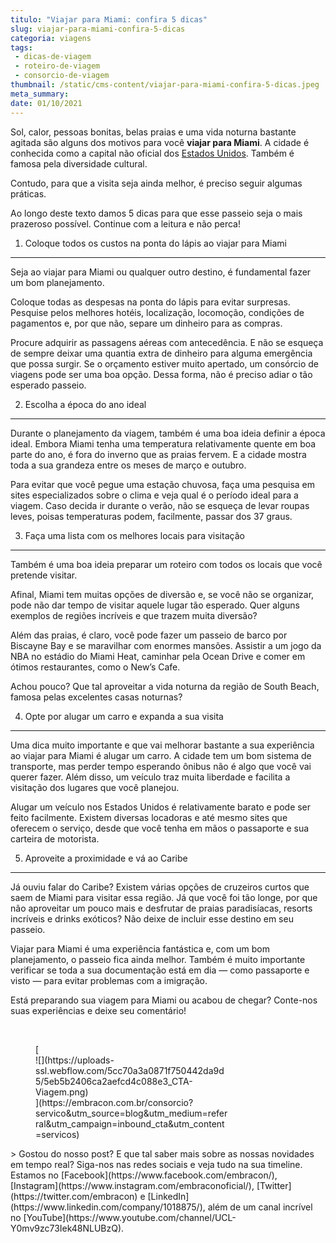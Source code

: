 ```yaml
---
titulo: "Viajar para Miami: confira 5 dicas"
slug: viajar-para-miami-confira-5-dicas
categoria: viagens
tags:
 - dicas-de-viagem
 - roteiro-de-viagem
 - consorcio-de-viagem
thumbnail: /static/cms-content/viajar-para-miami-confira-5-dicas.jpeg
meta_summary: 
date: 01/10/2021
---
```

Sol, calor, pessoas bonitas, belas praias e uma vida noturna bastante agitada são alguns dos motivos para você **viajar para Miami**. A cidade é conhecida como a capital não oficial dos [Estados Unidos](https://www.embracon.com.br/blog/quais-as-maiores-vantagens-de-fazer-intercambio-nos-eua). Também é famosa pela diversidade cultural.

Contudo, para que a visita seja ainda melhor, é preciso seguir algumas práticas.

Ao longo deste texto damos 5 dicas para que esse passeio seja o mais prazeroso possível. Continue com a leitura e não perca!

1. Coloque todos os custos na ponta do lápis ao viajar para Miami
-----------------------------------------------------------------

Seja ao viajar para Miami ou qualquer outro destino, é fundamental fazer um bom planejamento.

Coloque todas as despesas na ponta do lápis para evitar surpresas. Pesquise pelos melhores hotéis, localização, locomoção, condições de pagamentos e, por que não, separe um dinheiro para as compras.

Procure adquirir as passagens aéreas com antecedência. E não se esqueça de sempre deixar uma quantia extra de dinheiro para alguma emergência que possa surgir. Se o orçamento estiver muito apertado, um consórcio de viagens pode ser uma boa opção. Dessa forma, não é preciso adiar o tão esperado passeio.

2. Escolha a época do ano ideal
-------------------------------

Durante o planejamento da viagem, também é uma boa ideia definir a época ideal. Embora Miami tenha uma temperatura relativamente quente em boa parte do ano, é fora do inverno que as praias fervem. E a cidade mostra toda a sua grandeza entre os meses de março e outubro.

Para evitar que você pegue uma estação chuvosa, faça uma pesquisa em sites especializados sobre o clima e veja qual é o período ideal para a viagem. Caso decida ir durante o verão, não se esqueça de levar roupas leves, poisas temperaturas podem, facilmente, passar dos 37 graus.

3. Faça uma lista com os melhores locais para visitação
-------------------------------------------------------

Também é uma boa ideia preparar um roteiro com todos os locais que você pretende visitar.

Afinal, Miami tem muitas opções de diversão e, se você não se organizar, pode não dar tempo de visitar aquele lugar tão esperado. Quer alguns exemplos de regiões incríveis e que trazem muita diversão?

Além das praias, é claro, você pode fazer um passeio de barco por Biscayne Bay e se maravilhar com enormes mansões. Assistir a um jogo da NBA no estádio do Miami Heat, caminhar pela Ocean Drive e comer em ótimos restaurantes, como o New’s Cafe.

Achou pouco? Que tal aproveitar a vida noturna da região de South Beach, famosa pelas excelentes casas noturnas?

4. Opte por alugar um carro e expanda a sua visita
--------------------------------------------------

Uma dica muito importante e que vai melhorar bastante a sua experiência ao viajar para Miami é alugar um carro. A cidade tem um bom sistema de transporte, mas perder tempo esperando ônibus não é algo que você vai querer fazer. Além disso, um veículo traz muita liberdade e facilita a visitação dos lugares que você planejou.

Alugar um veículo nos Estados Unidos é relativamente barato e pode ser feito facilmente. Existem diversas locadoras e até mesmo sites que oferecem o serviço, desde que você tenha em mãos o passaporte e sua carteira de motorista.

5. Aproveite a proximidade e vá ao Caribe
-----------------------------------------

Já ouviu falar do Caribe? Existem várias opções de cruzeiros curtos que saem de Miami para visitar essa região. Já que você foi tão longe, por que não aproveitar um pouco mais e desfrutar de praias paradisíacas, resorts incríveis e drinks exóticos? Não deixe de incluir esse destino em seu passeio.

Viajar para Miami é uma experiência fantástica e, com um bom planejamento, o passeio fica ainda melhor. Também é muito importante verificar se toda a sua documentação está em dia — como passaporte e visto — para evitar problemas com a imigração.

Está preparando sua viagem para Miami ou acabou de chegar? Conte-nos suas experiências e deixe seu comentário!

‍

<figure class="w-richtext-figure-type-image w-richtext-align-center" style="max-width:310px">[<div>![](https://uploads-ssl.webflow.com/5cc70a3a0871f750442da9d5/5eb5b2406ca2aefcd4c088e3_CTA-Viagem.png)</div>](https://embracon.com.br/consorcio?servico&utm_source=blog&utm_medium=referral&utm_campaign=inbound_cta&utm_content=servicos)</figure>> Gostou do nosso post? E que tal saber mais sobre as nossas novidades em tempo real? Siga-nos nas redes sociais e veja tudo na sua timeline. Estamos no [Facebook](https://www.facebook.com/embracon/), [Instagram](https://www.instagram.com/embraconoficial/), [Twitter](https://twitter.com/embracon) e [LinkedIn](https://www.linkedin.com/company/1018875/), além de um canal incrível no [YouTube](https://www.youtube.com/channel/UCL-Y0mv9zc73Iek48NLUBzQ).

‍
